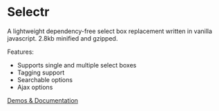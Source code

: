 # Selectr
A lightweight dependency-free select box replacement written in vanilla javascript. 2.8kb minified and gzipped.

Features:

* Supports single and multiple select boxes
* Tagging support
* Searchable options
* Ajax options

[Demos & Documentation](https://mobius1.github.io/Selectr/)
